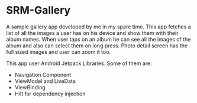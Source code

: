 # SRM-Gallery

A sample gallery app developed by me in my spare time. This app fetches a list of all the images a user has on his device and show them with their album names. When user taps on an album he can see all the images of the album and also can select them on long press. Photo detail screen has the full sized images and user can zoom it too.

This app user Android Jetpack Libraries. Some of them are:

- Navigation Component
- ViewModel and LiveData
- ViewBinding 
- Hilt for dependency injection
